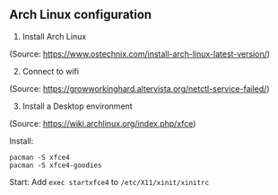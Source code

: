 ## Arch Linux configuration

1. Install Arch Linux

(Source: https://www.ostechnix.com/install-arch-linux-latest-version/)

2. Connect to wifi

(Source: https://growworkinghard.altervista.org/netctl-service-failed/)

3. Install a Desktop environment

(Source: https://wiki.archlinux.org/index.php/xfce)

Install:

```
pacman -S xfce4
pacman -S xfce4-goodies
```

Start: Add `exec startxfce4` to `/etc/X11/xinit/xinitrc`
